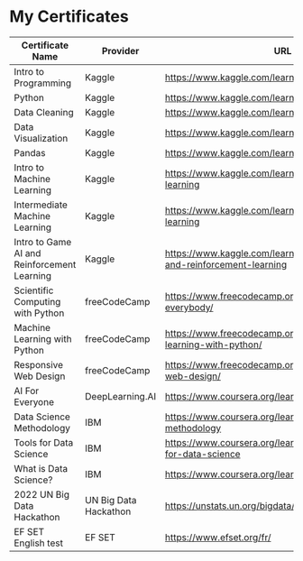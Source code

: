# My Certificates

| Certificate Name | Provider | URL | PDF File |
|------------------|----------|-----|----------|
| Intro to Programming | Kaggle | https://www.kaggle.com/learn/intro-to-programming | Intro_to_Programming_IC.pdf |
| Python | Kaggle | https://www.kaggle.com/learn/python | Python_IC.pdf |
| Data Cleaning | Kaggle | https://www.kaggle.com/learn/data-cleaning | Data_Cleaning_IC.pdf |
| Data Visualization | Kaggle | https://www.kaggle.com/learn/data-visualization | Data_Visualization_IC.pdf |
| Pandas | Kaggle | https://www.kaggle.com/learn/pandas | Pandas_IC.pdf |
| Intro to Machine Learning | Kaggle | https://www.kaggle.com/learn/intro-to-machine-learning | Intro_to_Machine_Learning_IC.pdf |
| Intermediate Machine Learning | Kaggle | https://www.kaggle.com/learn/intermediate-machine-learning | Intermediate_Machine_Learning_IC.pdf |
| Intro to Game AI and Reinforcement Learning | Kaggle | https://www.kaggle.com/learn/intro-to-game-ai-and-reinforcement-learning | Intro_to_Game_AI_and_Reinforcement_Learning_IC.pdf |
| Scientific Computing with Python | freeCodeCamp | https://www.freecodecamp.org/learn/python-for-everybody/ | Scientific_Computing_with_Python_IC.pdf |
| Machine Learning with Python | freeCodeCamp | https://www.freecodecamp.org/learn/machine-learning-with-python/ | Machine_Learning_with_Python_IC.pdf |
| Responsive Web Design | freeCodeCamp | https://www.freecodecamp.org/learn/responsive-web-design/ | Responsive_Web_Design_IC.pdf |
| AI For Everyone | DeepLearning.AI | https://www.coursera.org/learn/ai-for-everyone | AI_For_Everyone_IC.pdf |
| Data Science Methodology | IBM | https://www.coursera.org/learn/data-science-methodology | Data_Science_Methodology_IC.pdf |
| Tools for Data Science | IBM | https://www.coursera.org/learn/open-source-tools-for-data-science | Tools_for_Data_Science_IC.pdf |
| What is Data Science? | IBM | https://www.coursera.org/learn/what-is-datascience | What_is_Data_Science_IC.pdf |
| 2022 UN Big Data Hackathon | UN Big Data Hackathon | https://unstats.un.org/bigdata/events/2022/hackathon/ | UNBDH_IC.pdf |
| EF SET English test | EF SET | https://www.efset.org/fr/ | EFSET_IC.pdf |

